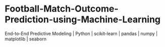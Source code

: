 # Football-Match-Outcome-Prediction-using-Machine-Learning
End-to-End Predictive Modeling | Python | scikit-learn | pandas | numpy | matplotlib | seaborn
